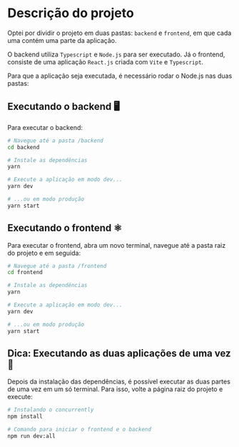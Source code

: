# Descrição do projeto

Optei por dividir o projeto em duas pastas: `backend` e `frontend`, em que cada uma contém uma parte da aplicação.

O backend utiliza `Typescript` e `Node.js` para ser executado.
Já o frontend, consiste de uma aplicação `React.js` criada com `Vite` e `Typescript`.

Para que a aplicação seja executada, é necessário rodar o Node.js nas duas pastas:

## Executando o backend 🖥️

Para executar o backend:

```bash
# Navegue até a pasta /backend
cd backend

# Instale as dependências
yarn

# Execute a aplicação em modo dev...
yarn dev

# ...ou em modo produção
yarn start
```

## Executando o frontend ⚛️

Para executar o frontend, abra um novo terminal, navegue até a pasta raiz do projeto e em seguida:

```bash
# Navegue até a pasta /frontend
cd frontend

# Instale as dependências
yarn

# Execute a aplicação em modo dev...
yarn dev

# ...ou em modo produção
yarn start
```

## Dica: Executando as duas aplicações de uma vez 🥷

Depois da instalação das dependências, é possível executar as duas partes de uma vez em um só terminal.
Para isso, volte a página raiz do projeto e execute:

```bash
# Instalando o concurrently
npm install

# Comando para iniciar o frontend e o backend
npm run dev:all
```

